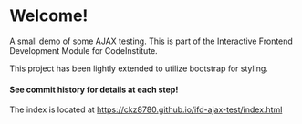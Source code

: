 # Welcome! 

A small demo of some AJAX testing. This is part of the Interactive Frontend Development Module for CodeInstitute.

This project has been lightly extended to utilize bootstrap for styling.

#### See commit history for details at each step!

The index is located at https://ckz8780.github.io/ifd-ajax-test/index.html
